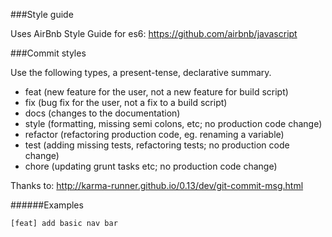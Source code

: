 
###Style guide  

Uses AirBnb Style Guide for es6: https://github.com/airbnb/javascript

###Commit styles  

Use the following types, a present-tense, declarative summary.  

- feat (new feature for the user, not a new feature for build script)  
- fix (bug fix for the user, not a fix to a build script)  
- docs (changes to the documentation)  
- style (formatting, missing semi colons, etc; no production code change)  
- refactor (refactoring production code, eg. renaming a variable)  
- test (adding missing tests, refactoring tests; no production code change)  
- chore (updating grunt tasks etc; no production code change)  

Thanks to: http://karma-runner.github.io/0.13/dev/git-commit-msg.html

######Examples

`[feat] add basic nav bar` 



